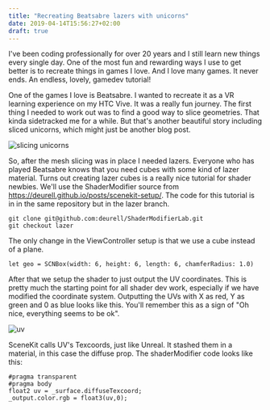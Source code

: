 ```yaml
---
title: "Recreating Beatsabre lazers with unicorns"
date: 2019-04-14T15:56:27+02:00
draft: true
---
```

I've been coding professionally for over 20 years and I still learn new things every single day. One of the most fun and rewarding ways I use to get better is to recreate things in games I love. And I love many games. It never ends. An endless, lovely, gamedev tutorial!

One of the games I love is Beatsabre. I wanted to recreate it as a VR learning experience on my HTC Vive. It was a really fun journey. The first thing I needed to work out was to find a good way to slice geometries. That kinda sidetracked me for a while. But that's another beautiful story including sliced unicorns, which might just be another blog post.

![slicing unicorns](/uni.gif)

So, after the mesh slicing was in place I needed lazers. Everyone who has played Beatsabre knows that you need cubes with some kind of lazer material. Turns out creating lazer cubes is a really nice tutorial for shader newbies. We'll use the ShaderModifier source from <https://deurell.github.io/posts/scenekit-setup/>. The code for this tutorial is in in the same repository but in the lazer branch.
```
git clone git@github.com:deurell/ShaderModifierLab.git
git checkout lazer
```
The only change in the ViewController setup is that we use a cube instead of a plane.
```
let geo = SCNBox(width: 6, height: 6, length: 6, chamferRadius: 1.0)
```
After that we setup the shader to just output the UV coordinates. This is pretty much the starting point for all shader dev work, especially if we have modified the coordinate system. Outputting the UVs with X as red, Y as green and 0 as blue looks like this. You'll remember this as a sign of "Oh nice, everything seems to be ok".

![uv](/uv.png)

SceneKit calls UV's Texcoords, just like Unreal. It stashed them in a material, in this case the diffuse prop. The shaderModifier code looks like this:
```
#pragma transparent
#pragma body
float2 uv = _surface.diffuseTexcoord;
_output.color.rgb = float3(uv,0);
```
